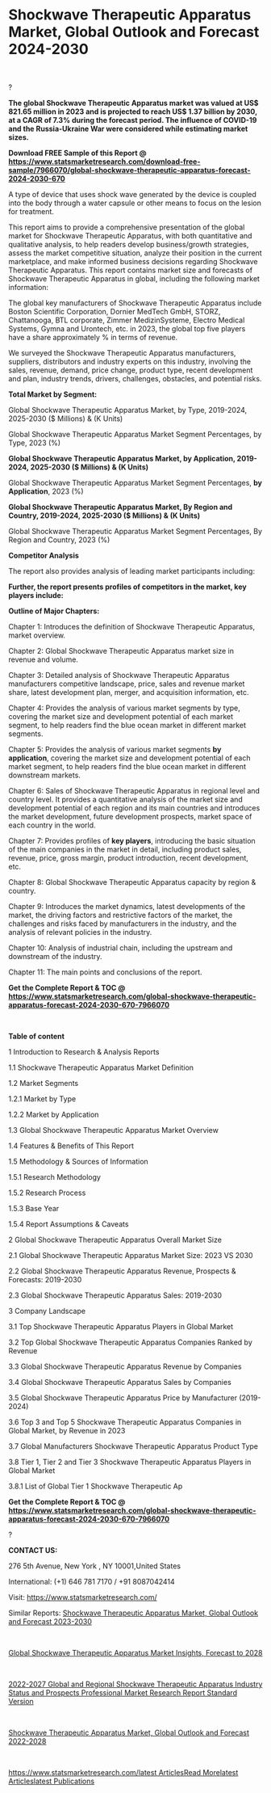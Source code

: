 <h1>Shockwave Therapeutic Apparatus Market, Global Outlook and Forecast 2024-2030</h1><br/><p>? </p>
 
 
 
 <p><meta charset="utf-8"></p>
 
 
 
 <p dir="ltr"><b id="docs-internal-guid-221d4c2e-7fff-6d46-fc2d-ada0692cfc4b">The global Shockwave Therapeutic Apparatus market was valued at US$ 821.65 million in 2023 and is projected to reach US$ 1.37 billion by 2030, at a <strong>CAGR</strong> of 7.3% during the forecast period. The influence of COVID-19 and the Russia-Ukraine War were considered while estimating market sizes.</b></p>
 
 
 
 <p><strong>Download FREE Sample of this Report @ <a href="https://www.statsmarketresearch.com/download-free-sample/7966070/global-shockwave-therapeutic-apparatus-forecast-2024-2030-670">https://www.statsmarketresearch.com/download-free-sample/7966070/global-shockwave-therapeutic-apparatus-forecast-2024-2030-670</a></strong></p>
 
 
 
 <p>A type of device that uses shock wave generated by the device is coupled into the body through a water capsule or other means to focus on the lesion for treatment.</p>
 
 
 
 <p>This report aims to provide a comprehensive presentation of the global market for Shockwave Therapeutic Apparatus, with both quantitative and qualitative analysis, to help readers develop business/growth strategies, assess the market competitive situation, analyze their position in the current marketplace, and make informed business decisions regarding Shockwave Therapeutic Apparatus. This report contains market size and forecasts of Shockwave Therapeutic Apparatus in global, including the following market information:</p>
 
 
 
 <p>The global key manufacturers of Shockwave Therapeutic Apparatus include Boston Scientific Corporation, Dornier MedTech GmbH, STORZ, Chattanooga, BTL corporate, Zimmer MedizinSysteme, Electro Medical Systems, Gymna and Urontech, etc. in 2023, the global top five players have a share approximately % in terms of revenue.</p>
 
 
 
 <p>We surveyed the Shockwave Therapeutic Apparatus manufacturers, suppliers, distributors and industry experts on this industry, involving the sales, revenue, demand, price change, product type, recent development and plan, industry trends, drivers, challenges, obstacles, and potential risks.</p>
 
 
 
 <p><strong>Total Market by Segment:</strong></p>
 
 
 
 <p>Global Shockwave Therapeutic Apparatus Market, by Type, 2019-2024, 2025-2030 ($ Millions) & (K Units)</p>
 
 
 
 <p>Global Shockwave Therapeutic Apparatus Market Segment Percentages, by Type, 2023 (%)</p>
 
 
 
 <p><strong>Global Shockwave Therapeutic Apparatus Market, <strong>by Application</strong>, 2019-2024, 2025-2030 ($ Millions) & (K Units)</strong></p>
 
 
 
 <p>Global Shockwave Therapeutic Apparatus Market Segment Percentages, <strong>by Application</strong>, 2023 (%)</p>
 
 
 
 <p><strong>Global Shockwave Therapeutic Apparatus Market, By Region and Country, 2019-2024, 2025-2030 ($ Millions) & (K Units)</strong></p>
 
 
 
 <p>Global Shockwave Therapeutic Apparatus Market Segment Percentages, By Region and Country, 2023 (%)</p>
 
 
 
 <p><strong>Competitor Analysis</strong></p>
 
 
 
 <p>The report also provides analysis of leading market participants including:</p>
 
 
 
 <p><strong>Further, the report presents profiles of competitors in the market, <strong>key players</strong> include:</strong></p>
 
 
 
 <p><strong>Outline of Major Chapters:</strong></p>
 
 
 
 <p>Chapter 1: Introduces the definition of Shockwave Therapeutic Apparatus, market overview.</p>
 
 
 
 <p>Chapter 2: Global Shockwave Therapeutic Apparatus market size in revenue and volume.</p>
 
 
 
 <p>Chapter 3: Detailed analysis of Shockwave Therapeutic Apparatus manufacturers competitive landscape, price, sales and revenue market share, latest development plan, merger, and acquisition information, etc.</p>
 
 
 
 <p>Chapter 4: Provides the analysis of various market segments by type, covering the market size and development potential of each market segment, to help readers find the blue ocean market in different market segments.</p>
 
 
 
 <p>Chapter 5: Provides the analysis of various market segments <strong>by application</strong>, covering the market size and development potential of each market segment, to help readers find the blue ocean market in different downstream markets.</p>
 
 
 
 <p>Chapter 6: Sales of Shockwave Therapeutic Apparatus in regional level and country level. It provides a quantitative analysis of the market size and development potential of each region and its main countries and introduces the market development, future development prospects, market space of each country in the world.</p>
 
 
 
 <p>Chapter 7: Provides profiles of <strong>key players</strong>, introducing the basic situation of the main companies in the market in detail, including product sales, revenue, price, gross margin, product introduction, recent development, etc.</p>
 
 
 
 <p>Chapter 8: Global Shockwave Therapeutic Apparatus capacity by region & country.</p>
 
 
 
 <p>Chapter 9: Introduces the market dynamics, latest developments of the market, the driving factors and restrictive factors of the market, the challenges and risks faced by manufacturers in the industry, and the analysis of relevant policies in the industry.</p>
 
 
 
 <p>Chapter 10: Analysis of industrial chain, including the upstream and downstream of the industry.</p>
 
 
 
 <p>Chapter 11: The main points and conclusions of the report.</p>
 
 
 
 <div><b>Get the Complete Report & TOC @ <a href="https://www.statsmarketresearch.com/global-shockwave-therapeutic-apparatus-forecast-2024-2030-670-7966070">https://www.statsmarketresearch.com/global-shockwave-therapeutic-apparatus-forecast-2024-2030-670-7966070</a></b></div>
 
 
 
 <p><br />
 
 <b>Table of content</b></p>
 
 
 
 <p>1 Introduction to Research & Analysis Reports<br />
 
 1.1 Shockwave Therapeutic Apparatus Market Definition<br />
 
 1.2 Market Segments<br />
 
 1.2.1 Market by Type<br />
 
 1.2.2 Market by Application<br />
 
 1.3 Global Shockwave Therapeutic Apparatus Market Overview<br />
 
 1.4 Features & Benefits of This Report<br />
 
 1.5 Methodology & Sources of Information<br />
 
 1.5.1 Research Methodology<br />
 
 1.5.2 Research Process<br />
 
 1.5.3 Base Year<br />
 
 1.5.4 Report Assumptions & Caveats<br />
 
 2 Global Shockwave Therapeutic Apparatus Overall Market Size<br />
 
 2.1 Global Shockwave Therapeutic Apparatus Market Size: 2023 VS 2030<br />
 
 2.2 Global Shockwave Therapeutic Apparatus Revenue, Prospects & Forecasts: 2019-2030<br />
 
 2.3 Global Shockwave Therapeutic Apparatus Sales: 2019-2030<br />
 
 3 Company Landscape<br />
 
 3.1 Top Shockwave Therapeutic Apparatus Players in Global Market<br />
 
 3.2 Top Global Shockwave Therapeutic Apparatus Companies Ranked by Revenue<br />
 
 3.3 Global Shockwave Therapeutic Apparatus Revenue by Companies<br />
 
 3.4 Global Shockwave Therapeutic Apparatus Sales by Companies<br />
 
 3.5 Global Shockwave Therapeutic Apparatus Price by Manufacturer (2019-2024)<br />
 
 3.6 Top 3 and Top 5 Shockwave Therapeutic Apparatus Companies in Global Market, by Revenue in 2023<br />
 
 3.7 Global Manufacturers Shockwave Therapeutic Apparatus Product Type<br />
 
 3.8 Tier 1, Tier 2 and Tier 3 Shockwave Therapeutic Apparatus Players in Global Market<br />
 
 3.8.1 List of Global Tier 1 Shockwave Therapeutic Ap</p>
 
 
 
 <div><b>Get the Complete Report & TOC @ <a href="https://www.statsmarketresearch.com/global-shockwave-therapeutic-apparatus-forecast-2024-2030-670-7966070">https://www.statsmarketresearch.com/global-shockwave-therapeutic-apparatus-forecast-2024-2030-670-7966070</a></b></div>
 
 
 
 <p>? </p>
 
 
 
 <p><b>CONTACT US:</b><br />
 
 276 5th Avenue, New York , NY 10001,United States<br />
 
 International: (+1) 646 781 7170 / +91 8087042414<br />
 
 Visit: <a href="https://www.statsmarketresearch.com/">https://www.statsmarketresearch.com/</a><br />
 
 Similar Reports: <a href="https://www.statsmarketresearch.com/global-shockwave-therapeutic-apparatus-forecast-2024-2030-670-7966070">Shockwave Therapeutic Apparatus Market, Global Outlook and Forecast 2023-2030</a><br />
 
 <br />
 
 <a href="https://www.statsmarketresearch.com/global-shockwave-therapeutic-apparatus-forecast-2024-2030-670-7966070">Global Shockwave Therapeutic Apparatus Market Insights, Forecast to 2028</a><br />
 
 <br />
 
 <a href="https://www.statsmarketresearch.com/global-shockwave-therapeutic-apparatus-forecast-2024-2030-670-7966070">2022-2027 Global and Regional Shockwave Therapeutic Apparatus Industry Status and Prospects Professional Market Research Report Standard Version</a><br />
 
 <br />
 
 <a href="https://www.statsmarketresearch.com/global-shockwave-therapeutic-apparatus-forecast-2024-2030-670-7966070">Shockwave Therapeutic Apparatus Market, Global Outlook and Forecast 2022-2028</a><br />
 
 <br />
 
 <a href="https://gyeongbokgung.com">https://www.statsmarketresearch.com/</a><a href="https://hallyeomaritime.com">latest Articles</a><a href="https://jingwansa.com">Read More</a><a href="https://nguoiviet.jp/">latest Articles</a><a href="https://www.intelmarketresearch.com/">latest Publications</a></p>